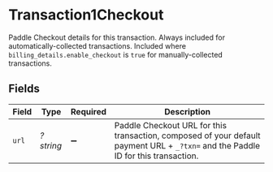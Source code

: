 # Transaction1Checkout

Paddle Checkout details for this transaction. Always included for automatically-collected transactions. Included where `billing_details.enable_checkout` is `true` for manually-collected transactions.


## Fields

| Field                                                                                                                             | Type                                                                                                                              | Required                                                                                                                          | Description                                                                                                                       |
| --------------------------------------------------------------------------------------------------------------------------------- | --------------------------------------------------------------------------------------------------------------------------------- | --------------------------------------------------------------------------------------------------------------------------------- | --------------------------------------------------------------------------------------------------------------------------------- |
| `url`                                                                                                                             | *?string*                                                                                                                         | :heavy_minus_sign:                                                                                                                | Paddle Checkout URL for this transaction, composed of your default payment URL + `_?txn=` and the Paddle ID for this transaction. |